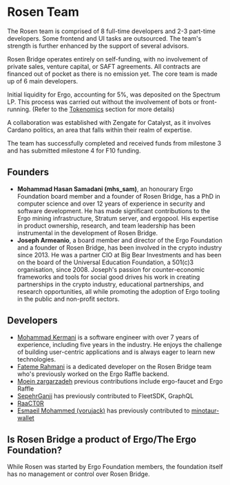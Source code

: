 # Rosen Team

The Rosen team is comprised of 8 full-time developers and 2-3 part-time developers. Some frontend and UI tasks are outsourced. The team's strength is further enhanced by the support of several advisors.

Rosen Bridge operates entirely on self-funding, with no involvement of private sales, venture capital, or SAFT agreements. All contracts are financed out of pocket as there is no emission yet. The core team is made up of 6 main developers.

Initial liquidity for Ergo, accounting for 5%, was deposited on the Spectrum LP. This process was carried out without the involvement of bots or front-running. (Refer to the [Tokenomics](rosen-tokenomics.md) section for more details)

A collaboration was established with Zengate for Catalyst, as it involves Cardano politics, an area that falls within their realm of expertise.

The team has successfully completed and received funds from milestone 3 and has submitted milestone 4 for F10 funding.


## Founders

- **Mohammad Hasan Samadani (mhs_sam)**, an honourary Ergo Foundation board member and a founder of Rosen Bridge, has a PhD in computer science and over 12 years of experience in security and software development. He has made significant contributions to the Ergo mining infrastructure, Stratum server, and ergopool. His expertise in product ownership, research, and team leadership has been instrumental in the development of Rosen Bridge.
- **Joseph Armeanio**, a board member and director of the Ergo Foundation and a founder of Rosen Bridge, has been involved in the crypto industry since 2013. He was a partner CIO at Big Bear Investments and has been on the board of the Universal Education Foundation, a 501(c)3 organisation, since 2008. Joseph's passion for counter-economic frameworks and tools for social good drives his work in creating partnerships in the crypto industry, educational partnerships, and research opportunities, all while promoting the adoption of Ergo tooling in the public and non-profit sectors.

## Developers

- [Mohammad Kermani](https://github.com/mkermani144) is a software engineer with over 7 years of experience, including five years in the industry. He enjoys the challenge of building user-centric applications and is always eager to learn new technologies.
- [Fateme Rahmani](https://github.com/fatemeh-ra) is a dedicated developer on the Rosen Bridge team who's previously worked on the Ergo Raffle backend.
- [Moein zargarzadeh](https://github.com/zargarzadehm) previous contributions include ergo-faucet and Ergo Raffle
- [SepehrGanji](https://github.com/SepehrGanji) has previously contributed to FleetSDK, GraphQL
- [RaaCT0R](https://github.com/RaaCT0R)
- [Esmaeil Mohammed (vorujack)](https://github.com/vorujack) has previously contributed to [minotaur-wallet](https://github.com/minotaur-ergo/minotaur-wallet)

## Is Rosen Bridge a product of Ergo/The Ergo Foundation?

While Rosen was started by Ergo Foundation members, the foundation itself has no management or control over Rosen Bridge.